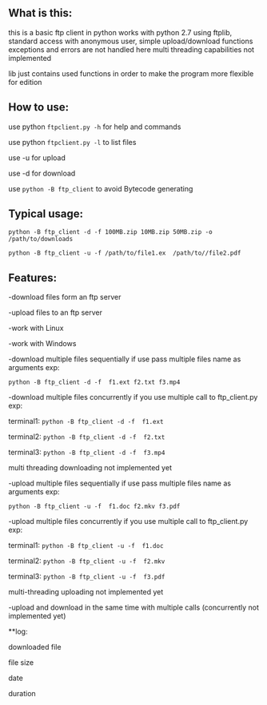 ## What is this:

this is a basic ftp client in python 
works with python 2.7 
using ftplib, standard access with 
anonymous user, simple upload/download functions
exceptions and errors are not handled here
multi threading capabilities not implemented

lib just contains used functions
in order to make the program more flexible for edition
## How to use:

use python `ftpclient.py -h` for help and commands

use python `ftpclient.py -l` to list files

use -u for upload 

use -d for download

use `python -B ftp_client` to avoid Bytecode generating

## Typical usage:

`python -B ftp_client -d -f 100MB.zip 10MB.zip 50MB.zip -o /path/to/downloads`

`python -B ftp_client -u -f /path/to/file1.ex  /path/to//file2.pdf`


## Features:

-download files form an ftp server

-upload files to an ftp server

-work with Linux

-work with Windows

-download multiple files sequentially if use pass multiple files name as arguments
 exp: 
 
 `python -B ftp_client -d -f  f1.ext f2.txt f3.mp4`

-download multiple files concurrently if you use multiple call to ftp_client.py
exp: 

terminal1: `python -B ftp_client -d -f  f1.ext `

terminal2: `python -B ftp_client -d -f  f2.txt`

terminal3: `python -B ftp_client -d -f  f3.mp4`

multi threading downloading not implemented yet


-upload multiple files sequentially if use pass multiple files name as arguments
 exp: 
 
 `python -B ftp_client -u -f  f1.doc f2.mkv f3.pdf`

-upload multiple files concurrently if you use multiple call to ftp_client.py
exp: 

terminal1: `python -B ftp_client -u -f  f1.doc`

terminal2: `python -B ftp_client -u -f  f2.mkv`

terminal3: `python -B ftp_client -u -f  f3.pdf`

multi-threading uploading not implemented yet

-upload and download in the same time with multiple calls (concurrently not implemented yet)

**log:

downloaded file

file size

date

duration
